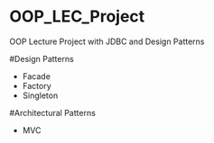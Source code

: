 # OOP_LEC_Project
OOP Lecture Project with JDBC and Design Patterns

#Design Patterns
- Facade
- Factory
- Singleton

#Architectural Patterns
- MVC
